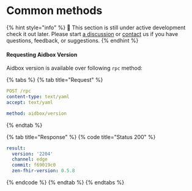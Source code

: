# Common methods

{% hint style="info" %}
🚧 This section is still under active development check it out later. Please start [a discussion](https://github.com/Aidbox/Issues/discussions) or [contact](../../contact-us.md) us if you have questions, feedback, or suggestions.
{% endhint %}

#### Requesting Aidbox Version

Aidbox version is available over following `rpc` method:&#x20;

{% tabs %}
{% tab title="Request" %}
```yaml
POST /rpc
content-type: text/yaml
accept: text/yaml

method: aidbox/version
```
{% endtab %}

{% tab title="Response" %}
{% code title="Status 200" %}
```yaml
result:
  version: '2204'
  channel: edge
  commit: f69019c0
  zen-fhir-version: 0.5.8
```
{% endcode %}
{% endtab %}
{% endtabs %}
